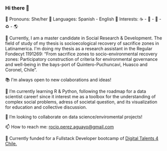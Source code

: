 ### Hi there 👋

<!--
**rociotatiana/rociotatiana** is a ✨ _special_ ✨ repository because its `README.md` (this file) appears on your GitHub profile.

-->

🌻 Pronouns: She/her 💬 Languages: Spanish - English :small_blue_diamond: Interests: :coffee: - :art: - :bicyclist: - :recycle: - :earth_americas:

🔭 Currently, I am a master candidate in Social Research & Development. The field of study of my thesis is socioecological recovery of sacrifice zones in Latinamerica. I'm doing my thesis as a research assistant in the Regular Fondecyt 1191269: “From sacrifice zones to socio-environmental recovery zones: Participatory construction of criteria for environmental governance and well-being in the bays-port of Quintero-Puchuncaví, Huasco and Coronel, Chile”. 

:books: I'm always open to new colaborations and ideas!

🌱 I’m currently learning R & Python, following the roadmap for a data scientist career! since it interest me as a toolbox for the understanding of complex social problems, adress of societal question, and its visualization for education and collective discussion.

👯 I’m looking to collaborate on data science/enviromental projects!

📫 How to reach me: rocio.perez.aguayo@gmail.com

:paperclip: Currently funded for a Fullstack Developer bootcamp of [Digital Talents 4 Chile.](https://talentodigitalparachile.cl/)
